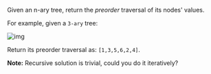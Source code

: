 Given an n-ary tree, return the *preorder* traversal of its nodes' values.

For example, given a `3-ary` tree:

![img](https://leetcode.com/static/images/problemset/NaryTreeExample.png)

Return its preorder traversal as: `[1,3,5,6,2,4]`.

**Note:** Recursive solution is trivial, could you do it iteratively?
